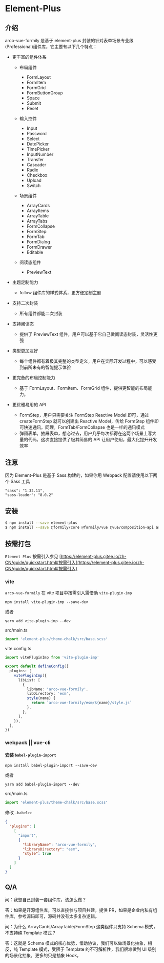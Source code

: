 # Element-Plus

## 介绍

arco-vue-formily 是基于 element-plus 封装的针对表单场景专业级(Professional)组件库，它主要有以下几个特点：

- 更丰富的组件体系

  - 布局组件

    - FormLayout
    - FormItem
    - FormGrid
    - FormButtonGroup
    - Space
    - Submit
    - Reset

  - 输入控件
    - Input
    - Password
    - Select
    - DatePicker
    - TimePicker
    - InputNumber
    - Transfer
    - Cascader
    - Radio
    - Checkbox
    - Upload
    - Switch
  - 场景组件
    - ArrayCards
    - ArrayItems
    - ArrayTable
    - ArrayTabs
    - FormCollapse
    - FormStep
    - FormTab
    - FormDialog
    - FormDrawer
    - Editable
  - 阅读态组件
    - PreviewText

- 主题定制能力
  - follow 组件库的样式体系，更方便定制主题
- 支持二次封装
  - 所有组件都能二次封装
- 支持阅读态
  - 提供了 PreviewText 组件，用户可以基于它自己做阅读态封装，灵活性更强
- 类型更加友好
  - 每个组件都有着极其完整的类型定义，用户在实际开发过程中，可以感受到前所未有的智能提示体验
- 更完备的布局控制能力
  - 基于 FormLayout、FormItem、FormGrid 组件，提供更智能的布局能力。
- 更优雅易用的 API
  - FormStep，用户只需要关注 FormStep Reactive Model 即可，通过 createFormStep 就可以创建出 Reactive Model，传给 FormStep 组件即可快速通讯。同理，FormTab/FormCollapse 也是一样的通讯模式
  - 弹窗表单，抽屉表单，想必过去，用户几乎每次都得在这两个场景上写大量的代码，这次直接提供了极其简易的 API 让用户使用，最大化提升开发效率

## 注意

因为 Element-Plus 是基于 Sass 构建的，如果你用 Webpack 配置请使用以下两个 Sass 工具

```
"sass": "1.32.11",
"sass-loader": "8.0.2"
```

## 安装

```bash
$ npm install --save element-plus
$ npm install --save @formily/core @formily/vue @vue/composition-api arco-vue-formily
```

## 按需打包

`Element Plus` 按需引入参见 [https://element-plus.gitee.io/zh-CN/guide/quickstart.html#按需引入](https://element-plus.gitee.io/zh-CN/guide/quickstart.html#按需引入)

### vite

`arco-vue-formily` 在 vite 项目中按需引入需借助 `vite-plugin-imp`

```shell
npm install vite-plugin-imp --save-dev
```

或者

```shell
yarn add vite-plugin-imp --dev
```

src/main.ts

```ts
import 'element-plus/theme-chalk/src/base.scss'
```

vite.config.ts

```ts
import vitePluginImp from 'vite-plugin-imp'

export default defineConfig({
  plugins: [
    vitePluginImp({
      libList: [
        {
          libName: 'arco-vue-formily',
          libDirectory: 'esm',
          style(name) {
            return `arco-vue-formily/esm/${name}/style.js`
          },
        },
      ],
    }),
  ],
})
```

### webpack || vue-cli

#### 安装 `babel-plugin-import`

```shell
npm install babel-plugin-import --save-dev
```

或者

```shell
yarn add babel-plugin-import --dev
```

src/main.ts

```ts
import 'element-plus/theme-chalk/src/base.scss'
```

修改 `.babelrc`

```json
{
  "plugins": [
    [
      "import",
      {
        "libraryName": "arco-vue-formily",
        "libraryDirectory": "esm",
        "style": true
      }
    ]
  ]
}
```

## Q/A

问：我想自己封装一套组件库，该怎么做？

答：如果是开源组件库，可以直接参与项目共建，提供 PR，如果是企业内私有组件库，参考源码即可，源码并没有太多复杂逻辑。

问：为什么 ArrayCards/ArrayTable/FormStep 这类组件只支持 Schema 模式，不支持纯 Template 模式？

答：这就是 Schema 模式的核心优势，借助协议，我们可以做场景化抽象，相反，纯 Template 模式，受限于 Template 的不可解析性，我们很难做到 UI 级别的场景化抽象，更多的只是抽象 Hook。
